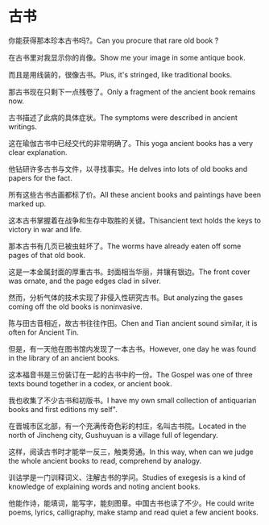 # 古书

<p><span class="chinese">你能获得那本珍本古书吗?。</span><span class="english">Can you procure that rare old book ?</span></p>

<p><span class="chinese">在古书里对我显示你的肖像。</span><span class="english">Show me your image in some antique book.</span></p>

<p><span class="chinese">而且是用线装的，很像古书。</span><span class="english">Plus, it's stringed, like traditional books.</span></p>

<p><span class="chinese">那古书现在只剩下一点残卷了。</span><span class="english">Only a fragment of the ancient book remains now.</span></p>

<p><span class="chinese">古书描述了此病的具体症状。</span><span class="english">The symptoms were described in ancient writings.</span></p>

<p><span class="chinese">这在瑜伽古书中已经交代的非常明确了。</span><span class="english">This yoga ancient books has a very clear explanation.</span></p>

<p><span class="chinese">他钻研许多古书与文件，以寻找事实。</span><span class="english">He delves into lots of old books and papers for the fact.</span></p>

<p><span class="chinese">所有这些古书古画都标了价。</span><span class="english">All these ancient books and paintings have been marked up.</span></p>

<p><span class="chinese">这本古书掌握着在战争和生存中取胜的关键。</span><span class="english">Thisancient text holds the keys to victory in war and life.</span></p>

<p><span class="chinese">那本古书有几页已被虫蛀坏了。</span><span class="english">The worms have already eaten off some pages of that old book.</span></p>

<p><span class="chinese">这是一本金属封面的厚重古书。封面相当华丽，并镶有银边。</span><span class="english">The front cover was ornate, and the page edges clad in silver.</span></p>

<p><span class="chinese">然而，分析气体的技术实现了非侵入性研究古书。</span><span class="english">But analyzing the gases coming off the old books is noninvasive.</span></p>

<p><span class="chinese">陈与田古音相近，故古书往往作田。</span><span class="english">Chen and Tian ancient sound similar, it is often for Ancient Tin.</span></p>

<p><span class="chinese">但是，有一天他在图书馆内发现了一本古书。</span><span class="english">However, one day he was found in the library of an ancient books.</span></p>

<p><span class="chinese">这本福音书是三份装订在一起的古书中的一份。</span><span class="english">The Gospel was one of three texts bound together in a codex, or ancient book.</span></p>

<p><span class="chinese">我也收集了不少古书和初版书。</span><span class="english">I have my own small collection of antiquarian books and first editions my self".</span></p>

<p><span class="chinese">在晋城市区北部，有一个充满传奇色彩的村庄，名叫古书院。</span><span class="english">Located in the north of Jincheng city, Gushuyuan is a village full of legendary.</span></p>

<p><span class="chinese">这样，阅读古书时才能举一反三，触类旁通。</span><span class="english">In this way, when can we judge the whole ancient books to read, comprehend by analogy.</span></p>

<p><span class="chinese">训诂学是一门训释词义、注解古书的学问。</span><span class="english">Studies of exegesis is a kind of knowledge of explaining words and noting ancient books.</span></p>

<p><span class="chinese">他能作诗，能填词，能写字，能刻图章。中国古书也读了不少。</span><span class="english">He could write poems, lyrics, calligraphy, make stamp and read quiet a few ancient books.</span></p>

